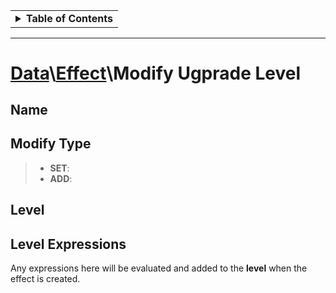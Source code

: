 <table><tbody><tr></tr><tr><td><details>
<summary><b> Table of Contents</b></summary><hr>

- [Data\Effect\Modify Ugprade Level](#dataeffectmodify-ugprade-level)
  * [Name](#name)
  * [Modify Type](#modify-type)
  * [Level](#level)
  * [Level Expressions](#level-expressions)
</details></td></tr></tbody></table>

***

# [](dcei.engine.proto.Effect.modify_ugprade_level)**[Data](Data)\\[Effect](Data-Effect)\Modify Ugprade Level**

[](manual-wiki-start)

[](manual-wiki-end)

## [](dcei.engine.proto.EffectModifyUpgradeLevel.name)**Name**

[](manual-wiki-start)

[](manual-wiki-end)

## [](dcei.engine.proto.EffectModifyUpgradeLevel.modify_type)**Modify Type**

[](manual-wiki-start)

[](manual-wiki-end)

>* **SET**:
>* **ADD**:

## [](dcei.engine.proto.EffectModifyUpgradeLevel.level)**Level**

[](manual-wiki-start)

[](manual-wiki-end)

## [](dcei.engine.proto.EffectModifyUpgradeLevel.level_expressions)**Level Expressions**
Any expressions here will be evaluated and added to the **level** when the effect is created.

[](manual-wiki-start)

[](manual-wiki-end)

